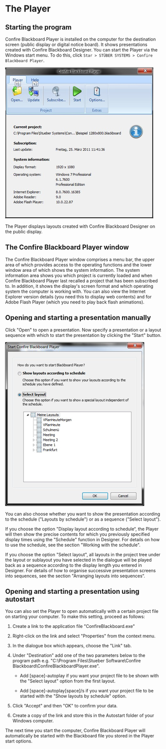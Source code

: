 # The Player

## Starting the program

Confire Blackboard Player is installed on the computer for the destination screen (public display or digital notice board). It shows presentations created with Confire Blackboard Designer. You can start the Player via the Windows start menu. To do this, click `Star > STÜBER SYSTEMS > Confire Blackboard Player`.

![The player main window](images/image19.jpg)

The Player displays layouts created with Confire Blackboard Designer on the public display.

## The Confire Blackboard Player window

The Confire Blackboard Player window comprises a menu bar, the upper area of which provides access to the operating functions and the lower window area of which shows the system information. The system information area shows you which project is currently loaded and when Confire Blackboard Player last recalled a project that has been subscribed to. In addition, it shows the display's screen format and which operating system the computer is working with. You can also view the Internet Explorer version details (you need this to display web contents) and for Adobe Flash Player (which you need to play back flash animations).

## Opening and starting a presentation manually

Click "Open" to open a presentation. Now specify a presentation or a layout sequence with which to start the presentation by clicking the "Start" button.

![Start a presentation](images/image20.jpg)

You can also choose whether you want to show the presentation according to the schedule ("Layouts by schedule") or as a sequence ("Select layout").

If you choose the option "Display layout according to schedule“, the Player will then show the precise contents for which you previously specified display times using the "Schedule" function in Designer. For details on how to use the schedule, see the section "Working with the schedule".

If you choose the option "Select layout", all layouts in the project tree under the layout or sublayout you have selected in the dialogue will be played back as a sequence according to the display length you entered in Designer. For details of how to organise successive presentation screens into sequences, see the section "Arranging layouts into sequences“.

## Opening and starting a presentation using autostart

You can also set the Player to open automatically with a certain project file on starting your computer. To make this setting, proceed as follows:

1. Create a link to the application file "ConfireBlackboard.exe"

2. Right-click on the link and select "Properties" from the context menu.

3. In the dialogue box which appears, choose the "Link" tab.

4. Under "Destination" add one of the two parameters below to the program path e.g. "C:\Program Files\Stueber Software\Confire Blackboard\ConfireBlackboardPlayer.exe".

   * Add [space]-autoplay if you want your project file to be shown with the "Select layout" option from the first layout.

   * Add [space]-autoplay[space]/s if you want your project file to be started with the "Show layouts by schedule" option.

5. Click "Accept" and then "OK" to confirm your data.

6. Create a copy of the link and store this in the Autostart folder of your Windows computer.

The next time you start the computer, Confire Blackboard Player will automatically be started with the Blackboard file you stored in the Player start options.